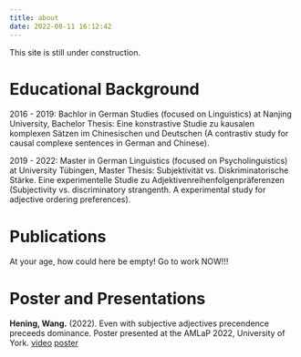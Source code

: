 ```yaml
---
title: about
date: 2022-08-11 16:12:42
---
```

This site is still under construction.
# Educational Background
2016 - 2019: Bachlor in German Studies (focused on Linguistics) at Nanjing University, Bachelor Thesis: Eine konstrastive Studie zu kausalen komplexen Sätzen im Chinesischen und Deutschen (A contrastiv study for causal complexe sentences in German and Chinese).

2019 - 2022: Master in German Linguistics (focused on Psycholinguistics) at University Tübingen, Master Thesis: Subjektivität vs. Diskriminatorische Stärke. Eine experimentelle Studie zu Adjektivenreihenfolgenpräferenzen (Subjectivity vs. discriminatory strangenth. A experimental study for adjective ordering preferences).

# Publications
At your age, how could here be empty! Go to work NOW!!!

# Poster and Presentations

**Hening, Wang.** (2022). Even with subjective adjectives precendence preceeds dominance. Poster presented at the AMLaP 2022, University of York. [video](https://drive.google.com/file/d/1dOzh0ueb_pp95eBSR42DDxYtnbWada5m/view?usp=sharing) [poster](https://drive.google.com/file/d/1Rqz6KPXv4KajDBx09-Eze2AWRnl3TO59/view?usp=sharing)
